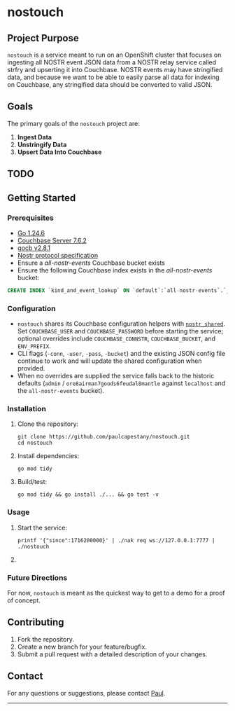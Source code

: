 # nostouch

## Project Purpose
`nostouch` is a service meant to run on an OpenShift cluster that focuses on ingesting all NOSTR event JSON data from a NOSTR relay service called strfry and upserting it into Couchbase. NOSTR events may have stringified data, and because we want to be able to easily parse all data for indexing on Couchbase, any stringified data should be converted to valid JSON.

## Goals

The primary goals of the `nostouch` project are:

1. **Ingest Data**
2. **Unstringify Data**
3. **Upsert Data Into Couchbase**

## TODO

## Getting Started

### Prerequisites
- [Go 1.24.6](https://golang.org/dl/)
- [Couchbase Server 7.6.2](https://www.couchbase.com/downloads)
- [gocb v2.8.1](https://github.com/couchbase/gocb)
- [Nostr protocol specification](https://github.com/nostr-protocol/nips)
- Ensure a *all-nostr-events* Couchbase bucket exists
- Ensure the following Couchbase index exists in the *all-nostr-events* bucket:
```sql
CREATE INDEX `kind_and_event_lookup` ON `default`:`all-nostr-events`.`_default`.`_default`(`kind`,(distinct (array (`t`[1]) for `t` in `tags` when ((`t`[0]) = "e") end))) PARTITION BY HASH(META().id) WITH {"num_replica": 1}
```

### Configuration
- `nostouch` shares its Couchbase configuration helpers with [`nostr_shared`](https://github.com/PaulCapestany/nostr_shared). Set `COUCHBASE_USER` and `COUCHBASE_PASSWORD` before starting the service; optional overrides include `COUCHBASE_CONNSTR`, `COUCHBASE_BUCKET`, and `ENV_PREFIX`.
- CLI flags (`-conn`, `-user`, `-pass`, `-bucket`) and the existing JSON config file continue to work and will update the shared configuration when provided.
- When no overrides are supplied the service falls back to the historic defaults (`admin` / `ore8airman7goods6feudal8mantle` against `localhost` and the `all-nostr-events` bucket).

### Installation
1. Clone the repository:
    ```shell
    git clone https://github.com/paulcapestany/nostouch.git
    cd nostouch
    ```
2. Install dependencies:
    ```shell
    go mod tidy
    ```
3. Build/test:
   ```shell
   go mod tidy && go install ./... && go test -v
   ``` 

### Usage
1. Start the service:
    ```shell
    printf '{"since":1716200000}' | ./nak req ws://127.0.0.1:7777 | ./nostouch
    ```
2. 

### Future Directions

For now, `nostouch` is meant as the quickest way to get to a demo for a proof of concept.

## Contributing
1. Fork the repository.
2. Create a new branch for your feature/bugfix.
3. Submit a pull request with a detailed description of your changes.

## Contact

For any questions or suggestions, please contact [Paul](http://github.com/paulcapestany).


---
